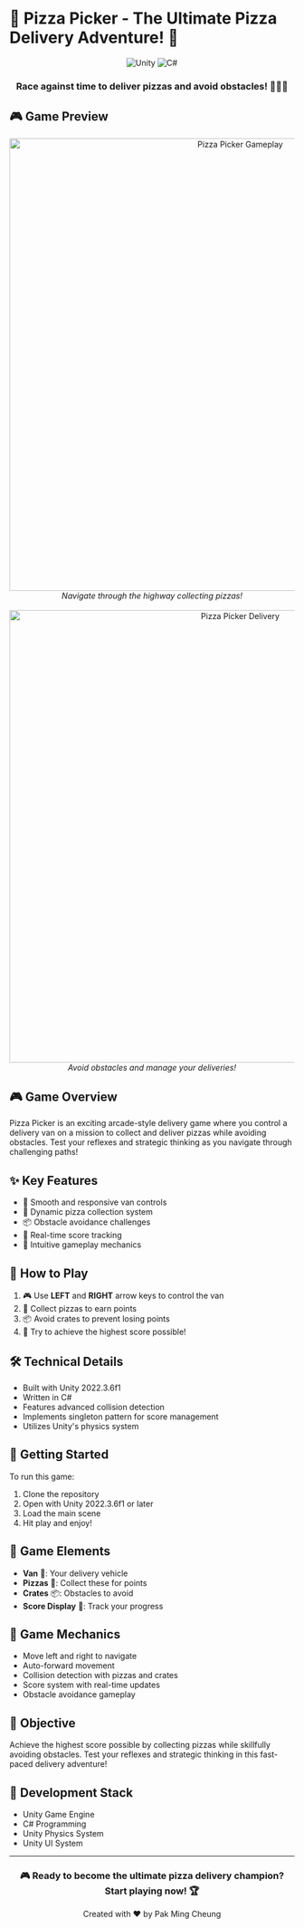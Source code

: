 # 🍕 Pizza Picker - The Ultimate Pizza Delivery Adventure! 🚚

<div align="center">
  <img src="https://img.shields.io/badge/unity-%23000000.svg?style=for-the-badge&logo=unity&logoColor=white" alt="Unity">
  <img src="https://img.shields.io/badge/C%23-%23239120.svg?style=for-the-badge&logo=c-sharp&logoColor=white" alt="C#">
  
  ### Race against time to deliver pizzas and avoid obstacles! 🏃‍♂️💨
</div>

## 🎮 Game Preview

<div align="center">
  <img src="images/gameplay1.png" alt="Pizza Picker Gameplay" width="800">
  <br/>
  <em>Navigate through the highway collecting pizzas!</em>
  <br/><br/>
  <img src="images/gameplay2.png" alt="Pizza Picker Delivery" width="800">
  <br/>
  <em>Avoid obstacles and manage your deliveries!</em>
</div>

## 🎮 Game Overview

Pizza Picker is an exciting arcade-style delivery game where you control a delivery van on a mission to collect and deliver pizzas while avoiding obstacles. Test your reflexes and strategic thinking as you navigate through challenging paths!

## ✨ Key Features

- 🚐 Smooth and responsive van controls
- 🍕 Dynamic pizza collection system
- 📦 Obstacle avoidance challenges
- 💯 Real-time score tracking
- 🎯 Intuitive gameplay mechanics

## 🎯 How to Play

1. 🎮 Use **LEFT** and **RIGHT** arrow keys to control the van
2. 🍕 Collect pizzas to earn points
3. 📦 Avoid crates to prevent losing points
4. 🎯 Try to achieve the highest score possible!

## 🛠️ Technical Details

- Built with Unity 2022.3.6f1
- Written in C#
- Features advanced collision detection
- Implements singleton pattern for score management
- Utilizes Unity's physics system

## 🚀 Getting Started

To run this game:
1. Clone the repository
2. Open with Unity 2022.3.6f1 or later
3. Load the main scene
4. Hit play and enjoy!

## 🎨 Game Elements

- **Van** 🚚: Your delivery vehicle
- **Pizzas** 🍕: Collect these for points
- **Crates** 📦: Obstacles to avoid
- **Score Display** 💯: Track your progress

## 🎱 Game Mechanics

- Move left and right to navigate
- Auto-forward movement
- Collision detection with pizzas and crates
- Score system with real-time updates
- Obstacle avoidance gameplay

## 🎯 Objective

Achieve the highest score possible by collecting pizzas while skillfully avoiding obstacles. Test your reflexes and strategic thinking in this fast-paced delivery adventure!

## 🔧 Development Stack

- Unity Game Engine
- C# Programming
- Unity Physics System
- Unity UI System

---

<div align="center">
  <h3>🎮 Ready to become the ultimate pizza delivery champion? Start playing now! 🏆</h3>
  
  Created with ❤️ by Pak Ming Cheung
</div>

